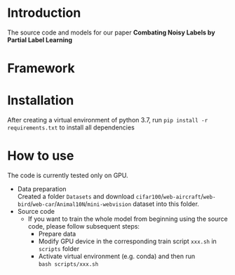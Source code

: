 # Introduction
The source code and models for our paper **Combating Noisy Labels by Partial Label Learning**
# Framework

# Installation
After creating a virtual environment of python 3.7, run `pip install -r requirements.txt` to install all dependencies
# How to use
The code is currently tested only on GPU.
* Data preparation  
  Created a folder `Datasets` and download `cifar100`/`web-aircraft`/`web-bird`/`web-car`/`Animal10N`/`mini-webvision` dataset into this folder.
* Source code
  * If you want to train the whole model from beginning using the source code, please follow subsequent steps:
    *  Prepare data
    *  Modify GPU device in the corresponding train script `xxx.sh` in `scripts` folder
    *  Activate virtual environment (e.g. conda) and then run    
      `bash scripts/xxx.sh` 
